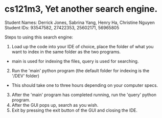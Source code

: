 # cs121m3, Yet another search engine.
Student Names: Derrick Jones, Sabrina Yang, Henry Ha, Christine Nguyen
Student IDs: 93547582, 27422353, 25602171, 56965805


Steps to using this search engine:

1) Load up the code into your IDE of choice, place the folder of what you want to index in the same folder as the two programs.
  - main is used for indexing the files, query is used for searching.
2) Run the 'main' python program (the default folder for indexing is the '/DEV' folder)
  - This should take one to three hours depending on your computer specs.
3) After the 'main' program has completed running, run the 'query' python program.
4) After the GUI pops up, search as you wish.
5) Exit by pressing the exit button of the GUI and closing the IDE.
